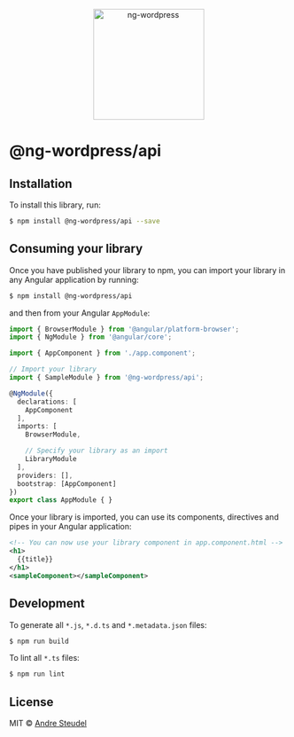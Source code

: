 <p align="center">
  <img src="https://avatars0.githubusercontent.com/u/37930764?s=200" alt="ng-wordpress" height="200"/>
</p>

# @ng-wordpress/api

## Installation

To install this library, run:

```bash
$ npm install @ng-wordpress/api --save
```

## Consuming your library

Once you have published your library to npm, you can import your library in any Angular application by running:

```bash
$ npm install @ng-wordpress/api
```

and then from your Angular `AppModule`:

```typescript
import { BrowserModule } from '@angular/platform-browser';
import { NgModule } from '@angular/core';

import { AppComponent } from './app.component';

// Import your library
import { SampleModule } from '@ng-wordpress/api';

@NgModule({
  declarations: [
    AppComponent
  ],
  imports: [
    BrowserModule,

    // Specify your library as an import
    LibraryModule
  ],
  providers: [],
  bootstrap: [AppComponent]
})
export class AppModule { }
```

Once your library is imported, you can use its components, directives and pipes in your Angular application:

```xml
<!-- You can now use your library component in app.component.html -->
<h1>
  {{title}}
</h1>
<sampleComponent></sampleComponent>
```

## Development

To generate all `*.js`, `*.d.ts` and `*.metadata.json` files:

```bash
$ npm run build
```

To lint all `*.ts` files:

```bash
$ npm run lint
```

## License

MIT © [Andre Steudel](mailto:kontakt@andre-steudel.de)
